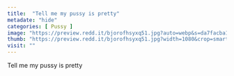 ```yaml
---
title:  "Tell me my pussy is pretty"
metadate: "hide"
categories: [ Pussy ]
image: "https://preview.redd.it/bjorofhsyxq51.jpg?auto=webp&s=da7facba199cd6a36209dd964bbd67e34294ddf1"
thumb: "https://preview.redd.it/bjorofhsyxq51.jpg?width=1080&crop=smart&auto=webp&s=68c61c0f051a140f4c849b48586e7b01b00d30f3"
visit: ""
---
```

Tell me my pussy is pretty
